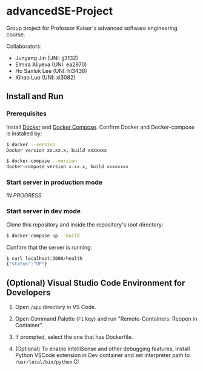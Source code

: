 # advancedSE-Project
Group project for Professor Kaiser's advanced software engineering course.

Collaborators:
* Junyang Jin (UNI: jj3132)
* Elmira Aliyeva (UNI: ea2970)
* Ho Sanlok Lee (UNI: hl3436)
* Xihao Luo (UNI: xl3082)


## Install and Run

### Prerequisites

Install [Docker](https://docs.docker.com/get-docker/) and [Docker Compose](https://docs.docker.com/compose/install/). Confirm Docker and Docker-compose is installed by:
```sh
$ docker --version
Docker version xx.xx.x, build xxxxxxx

$ docker-compose --version
docker-compose version x.xx.x, build xxxxxxxx
```

### Start server in production mode
*IN PROGRESS*

### Start server in dev mode

Clone this repository and inside the repository's root directory:
```sh
$ docker-compose up --build
```

Confirm that the server is running:
```sh
$ curl localhost:3000/health
{"status":"UP"}
```


## (Optional) Visual Studio Code Environment for Developers
1. Open `/app` directory in VS Code.

2. Open Command Palette (`F1` key) and run "Remote-Containers: Reopen in Container".

3. If prompted, select the one that has Dockerfile.

4. (Optional) To enable IntelliSense and other debugging features, install Python VSCode extension in Dev container and set interpreter path to `/usr/local/bin/python`.Cl